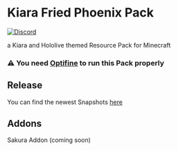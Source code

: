 
# Kiara Fried Phoenix Pack
[![Discord](https://img.shields.io/badge/Discord-join-blue?style=flat-square)](https://discord.gg/HrsGZ8B9bT)

a Kiara and Hololive themed Resource Pack for Minecraft
### :warning: You need [Optifine](https://optifine.net/home) to run this Pack properly

## Release
You can find the newest Snapshots [here](https://github.com/kujxu/KFP-Pack/releases/latest)

## Addons
Sakura Addon (coming soon)

